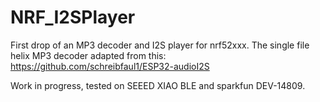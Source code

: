 # NRF_I2SPlayer

First drop of an MP3 decoder and I2S player for nrf52xxx.
The single file helix MP3 decoder adapted from this: https://github.com/schreibfaul1/ESP32-audioI2S

Work in progress, tested on SEEED XIAO BLE and sparkfun DEV-14809.

